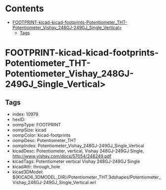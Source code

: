 



Contents
========

* [FOOTPRINT-kicad-kicad-footprints-Potentiometer_THT-Potentiometer_Vishay_248GJ-249GJ_Single_Vertical>](#footprint-kicad-kicad-footprints-potentiometer_tht-potentiometer_vishay_248gj-249gj_single_vertical)
	* [Tags](#tags)

# FOOTPRINT-kicad-kicad-footprints-Potentiometer_THT-Potentiometer_Vishay_248GJ-249GJ_Single_Vertical>

## Tags

- index: 10979
- hexID: 
- oompType: FOOTPRINT
- oompSize: kicad
- oompColor: kicad-footprints
- oompDesc: Potentiometer_THT
- oompIndex: Potentiometer_Vishay_248GJ-249GJ_Single_Vertical
- kicadDesc: Potentiometer, vertical, Vishay 248GJ-249GJ Single, http://www.vishay.com/docs/57054/248249.pdf
- kicadTags: Potentiometer vertical Vishay 248GJ-249GJ Single
- kicadAttr: through_hole
- kicad3DModel: ${KICAD6_3DMODEL_DIR}/Potentiometer_THT.3dshapes/Potentiometer_Vishay_248GJ-249GJ_Single_Vertical.wrl
